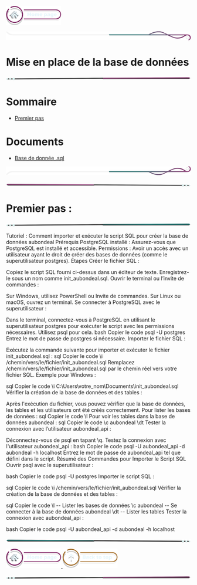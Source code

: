  <a href="../README.md">
  <img src="../assets/button/home_page.png" alt="Home page" style="width: 150px; height: auto;">
</a>

![border](../assets/line/border_r.png)

# Mise en place de la base de données

![border](../assets/line/line_pink_point_r.png)

# Sommaire

- [Premier pas](#premier-pas)

# Documents

- [Base de donnée .sql](#premier-pas)

![border](../assets/line/border_b.png)

![border](../assets/line/line_pink_point_l.png)

# Premier pas :

![border](../assets/line/line_teal_point_r.png)

Tutoriel : Comment importer et exécuter le script SQL pour créer la base de données aubondeal
Prérequis
PostgreSQL installé : Assurez-vous que PostgreSQL est installé et accessible.
Permissions : Avoir un accès avec un utilisateur ayant le droit de créer des bases de données (comme le superutilisateur postgres).
Étapes
Créer le fichier SQL :

Copiez le script SQL fourni ci-dessus dans un éditeur de texte.
Enregistrez-le sous un nom comme init_aubondeal.sql.
Ouvrir le terminal ou l’invite de commandes :

Sur Windows, utilisez PowerShell ou Invite de commandes.
Sur Linux ou macOS, ouvrez un terminal.
Se connecter à PostgreSQL avec le superutilisateur :

Dans le terminal, connectez-vous à PostgreSQL en utilisant le superutilisateur postgres pour exécuter le script avec les permissions nécessaires. Utilisez psql pour cela.
bash
Copier le code
psql -U postgres
Entrez le mot de passe de postgres si nécessaire.
Importer le fichier SQL :

Exécutez la commande suivante pour importer et exécuter le fichier init_aubondeal.sql :
sql
Copier le code
\i /chemin/vers/le/fichier/init_aubondeal.sql
Remplacez /chemin/vers/le/fichier/init_aubondeal.sql par le chemin réel vers votre fichier SQL.
Exemple pour Windows :

sql
Copier le code
\i C:\Users\votre_nom\Documents\init_aubondeal.sql
Vérifier la création de la base de données et des tables :

Après l'exécution du fichier, vous pouvez vérifier que la base de données, les tables et les utilisateurs ont été créés correctement.
Pour lister les bases de données :
sql
Copier le code
\l
Pour voir les tables dans la base de données aubondeal :
sql
Copier le code
\c aubondeal
\dt
Tester la connexion avec l’utilisateur aubondeal_api :

Déconnectez-vous de psql en tapant \q.
Testez la connexion avec l'utilisateur aubondeal_api :
bash
Copier le code
psql -U aubondeal_api -d aubondeal -h localhost
Entrez le mot de passe de aubondeal_api tel que défini dans le script.
Résumé des Commandes pour Importer le Script SQL
Ouvrir psql avec le superutilisateur :

bash
Copier le code
psql -U postgres
Importer le script SQL :

sql
Copier le code
\i /chemin/vers/le/fichier/init_aubondeal.sql
Vérifier la création de la base de données et des tables :

sql
Copier le code
\l -- Lister les bases de données
\c aubondeal -- Se connecter à la base de données aubondeal
\dt -- Lister les tables
Tester la connexion avec aubondeal_api :

bash
Copier le code
psql -U aubondeal_api -d aubondeal -h localhost

![border](../assets/line/line_teal_point_l.png)

<a href="../README.md">
  <img src="../assets/button/home_page.png" alt="Home page" style="width: 150px; height: auto;">
</a>
<a href="#sommaire">
  <img src="../assets/button/back_to_top.png" alt="Back to top" style="width: 150px; height: auto;">
</a>

![border](../assets/line/line_pink_point_r.png)
